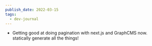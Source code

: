 ```yaml
---
publish_date: 2022-03-15
tags:
  - dev-journal
---
```

- Getting good at doing pagination with next.js and GraphCMS now. statically generate all the things!
